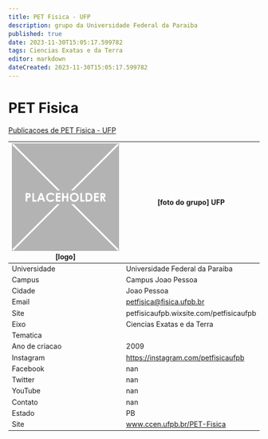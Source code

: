 ```yaml
---
title: PET Fisica - UFP
description: grupo da Universidade Federal da Paraiba
published: true
date: 2023-11-30T15:05:17.599782
tags: Ciencias Exatas e da Terra
editor: markdown
dateCreated: 2023-11-30T15:05:17.599782
---
```


# PET Fisica

[Publicacoes de PET Fisica - UFP](/atividade/142PETFisicaUFP/feed)

| ![placeholder.png](/placeholder.png) [logo] | [foto do grupo] UFP         |
| ------------------------------------------- | ------------------------------------------------- |
| Universidade                                | Universidade Federal da Paraiba      |
| Campus                                      | Campus Joao Pessoa            |
| Cidade                                      | Joao Pessoa             |
| Email                                       | petfisica@fisica.ufpb.br             |
| Site                                        | petfisicaufpb.wixsite.com/petfisicaufpb              |
| Eixo                                        | Ciencias Exatas e da Terra              |
| Tematica                                    |           |
| Ano de criacao                              | 2009        |
| Instagram                                   | https://instagram.com/petfisicaufpb         |
| Facebook                                    | nan          |
| Twitter                                     | nan           |
| YouTube                                     | nan           |
| Contato                                     | nan         |
| Estado                                      |  PB            |
| Site                                        | www.ccen.ufpb.br/PET-Fisica |
